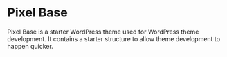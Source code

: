 # Pixel Base

Pixel Base is a starter WordPress theme used for WordPress theme development. It contains a starter structure to allow theme development to happen quicker.
